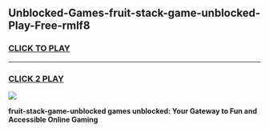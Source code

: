 
## Unblocked-Games-fruit-stack-game-unblocked-Play-Free-rmlf8
<h3>
<a href="https://premium76.site?title=fruit-stack-game-unblocked&ref=24M">CLICK TO PLAY</a></h3>
<hr>

<h3>
<a href="https://premium76.site?title=fruit-stack-game-unblocked&ref=24M">CLICK 2 PLAY</a>
  
</h3>

<a href="https://premium76.site?title=fruit-stack-game-unblocked&ref=24M"><img src="https://clearcache.store/games.png"></a>


**fruit-stack-game-unblocked games unblocked: Your Gateway to Fun and Accessible Online Gaming**
